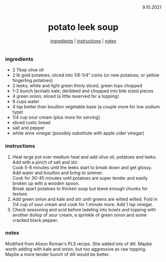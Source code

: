<p align="right">9.10.2021</p>

<h1 align="center">potato leek soup</h1>

<div align="center">
  <a href="#ingredients">ingredients</a> | 
  <a href="#instructions">instructions</a> | 
  <a href="#notes">notes</a>
</div>
<br>

### ingredients
- 2 Tbsp olive oil
- 2 lb gold potatoes; sliced into 1/8-1/4" coins (or new potatoes, or yellow fingerling potatoes)
- 2 leeks; white and light green thinly sliced, green tops chopped
- 1-2 bunch lacinato kale; deribbed and chopped into bite sized pieces
- 4 green onion; sliced (a little reserved for a topping)
- 6 cups water
- 4 tsp better than bouillon vegetable base (a couple more for low sodium type)
- 1/4 cup sour cream (plus more for serving)
- sliced rustic bread
- salt and pepper
- white wine vinegar (possibly substitute with apple cider vinegar)

### instructions
1. Heat large pot over medium heat and add olive oil, potatoes and leeks.  Add with a pinch of salt and stir.  
Cook 5-8 minutes until the leeks start to break down and get glossy.  Add water and bouillon and bring to simmer.  
Cook for 30-45 minutes until potatoes are super tender and easily broken up with a wooden spoon.  
Break apart potatoes to thicken soup but leave enough chunks for texture.
1. Add green onion and kale and stir until greens are wilted wilted.  Fold in 1/4 cup of sour cream and cook for 1 minute more. Add 1 tsp vinegar.
1. Check seasoning and acid before ladeling into bowls and topping with another dollop of sour cream, a sprinkle of green onion and some cracked black pepper. 

### notes
Modified from Alison Roman's PLS recipe.  She added lots of dill.  Maybe worth adding with kale and onion, but too aggressive as raw topping. Maybe a more tender bunch of dill would be better. 
